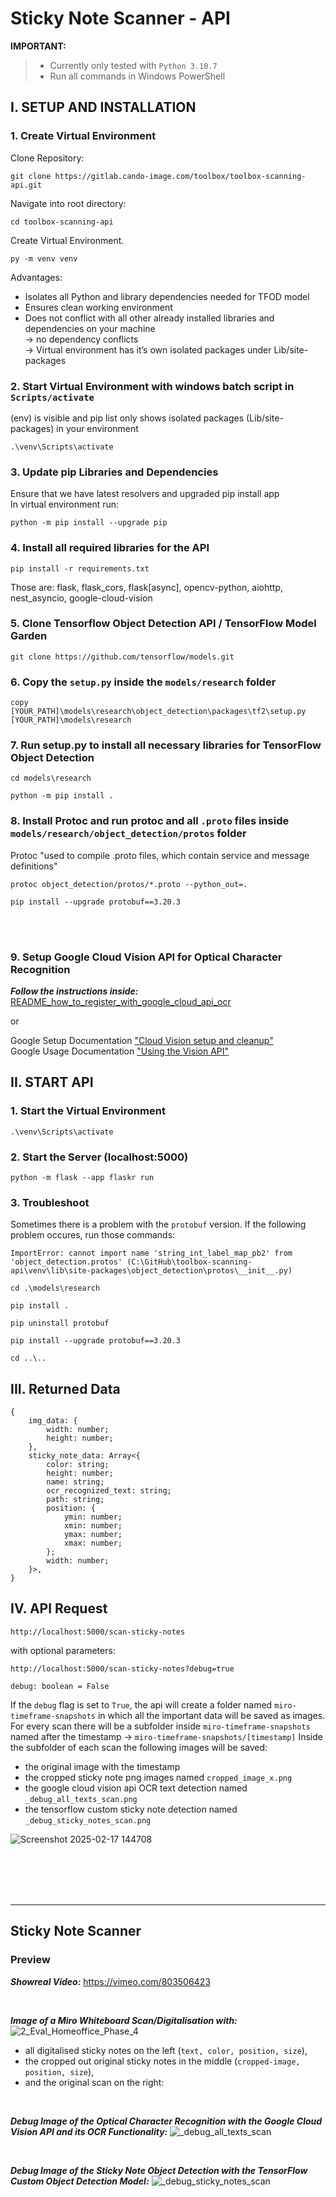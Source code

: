 # Sticky Note Scanner - API

**IMPORTANT:** 
>- Currently only tested with `Python 3.10.7`  
>- Run all commands in Windows PowerShell

## I. SETUP AND INSTALLATION
### 1.  Create Virtual Environment
Clone Repository:

```
git clone https://gitlab.cando-image.com/toolbox/toolbox-scanning-api.git
```

Navigate into root directory:

```
cd toolbox-scanning-api
```

Create Virtual Environment.

```
py -m venv venv
```

Advantages:  
- Isolates all Python and library dependencies needed for TFOD model  
- Ensures clean working environment  
- Does not conflict with all other already installed libraries and dependencies on your machine  
-> no dependency conflicts  
-> Virtual environment has it’s own isolated packages under Lib/site-packages  

### 2.  Start Virtual Environment with windows batch script in `Scripts/activate`
(env) is visible and pip list only shows isolated packages (Lib/site-packages) in your environment  

```
.\venv\Scripts\activate
```

### 3.  Update pip Libraries and Dependencies
Ensure that we have latest resolvers and upgraded pip install app  
In virtual environment run:  

```
python -m pip install --upgrade pip
```

### 4.  Install all required libraries for the API

```
pip install -r requirements.txt
```   

Those are: flask, flask_cors, flask[async], opencv-python, aiohttp, nest_asyncio, google-cloud-vision

### 5.  Clone Tensorflow Object Detection API / TensorFlow Model Garden

```
git clone https://github.com/tensorflow/models.git
```

### 6.  Copy the `setup.py` inside the `models/research` folder 

```
copy [YOUR_PATH]\models\research\object_detection\packages\tf2\setup.py [YOUR_PATH]\models\research
```

### 7.  Run setup.py to install all necessary libraries for TensorFlow Object Detection

```
cd models\research
```

```
python -m pip install .
``` 

### 8.  Install Protoc and run protoc and all `.proto` files inside `models/research/object_detection/protos` folder
Protoc "used to compile .proto files, which contain service and message definitions"  

```
protoc object_detection/protos/*.proto --python_out=.
```

```
pip install --upgrade protobuf==3.20.3
```

<br>
<br>

### 9. Setup Google Cloud Vision API for Optical Character Recognition
***Follow the instructions inside:*** [README_how_to_register_with_google_cloud_api_ocr](https://gitlab.cando-image.com/toolbox/toolbox-scanning-api/-/blob/main/README_how_to_register_with_google_cloud_api_ocr.docx)

or

Google Setup Documentation ["Cloud Vision setup and cleanup"](https://cloud.google.com/vision/docs/setup)\
Google Usage Documentation ["Using the Vision API"](https://gcloud.readthedocs.io/en/latest/vision-usage.html)


## II. START API

### 1. Start the Virtual Environment

```
.\venv\Scripts\activate
```

### 2.  Start the Server (localhost:5000)

```
python -m flask --app flaskr run
```

### 3. Troubleshoot
Sometimes there is a problem with the `protobuf` version.
If the following problem occures, run those commands:


`ImportError: cannot import name 'string_int_label_map_pb2' from 'object_detection.protos' (C:\GitHub\toolbox-scanning-api\venv\lib\site-packages\object_detection\protos\__init__.py)`

```
cd .\models\research
```

```
pip install .
```

```
pip uninstall protobuf
```

```
pip install --upgrade protobuf==3.20.3
```

```
cd ..\..
```

## III. Returned Data
```
{
    img_data: {
        width: number;
        height: number;
    },
    sticky_note_data: Array<{
        color: string;
        height: number;
        name: string;
        ocr_recognized_text: string;
        path: string;
        position: {
            ymin: number;
            xmin: number;
            ymax: number;
            xmax: number;
        };
        width: number;
    }>,
}
```

## IV. API Request
```
http://localhost:5000/scan-sticky-notes
```

with optional parameters:
```
http://localhost:5000/scan-sticky-notes?debug=true
```

`debug: boolean = False`  

If the `debug` flag is set to `True`, the api will create a folder named `miro-timeframe-snapshots` in which all the important data will be saved as images.
For every scan there will be a subfolder inside `miro-timeframe-snapshots` named after the timestamp -> `miro-timeframe-snapshots/[timestamp]`
Inside the subfolder of each scan the following images will be saved:
- the original image with the timestamp
- the cropped sticky note png images named `cropped_image_x.png`
- the google cloud vision api OCR text detection named `_debug_all_texts_scan.png`
- the tensorflow custom sticky note detection named `_debug_sticky_notes_scan.png`

![Screenshot 2025-02-17 144708](https://github.com/user-attachments/assets/cf1a94b2-d1ce-4f82-b585-698213c5d3bb)

<br/>
<br/>
<br/>
<br/>


---

## Sticky Note Scanner
### Preview
***Showreal Video:*** https://vimeo.com/803506423

<br/>

***Image of a Miro Whiteboard Scan/Digitalisation with:***
![2_Eval_Homeoffice_Phase_4](https://github.com/user-attachments/assets/a6f2cbac-0a08-4ea7-8645-9c820c1db46d)
- all digitalised sticky notes on the left (`text, color, position, size`),
- the cropped out original sticky notes in the middle (`cropped-image, position, size`),
- and the original scan on the right:

<br/>

***Debug Image of the Optical Character Recognition with the Google Cloud Vision API and its OCR Functionality:***
![_debug_all_texts_scan](https://github.com/user-attachments/assets/637f01e6-1113-4540-b888-a30056a5b3e8)

<br/>

***Debug Image of the Sticky Note Object Detection with the TensorFlow Custom Object Detection Model:***
![_debug_sticky_notes_scan](https://github.com/user-attachments/assets/3ba7977c-4dbc-43a7-8e5a-1551cdf8c200)

<br/>
